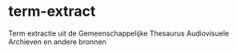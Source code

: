 term-extract
============

Term extractie uit de Gemeenschappelijke Thesaurus Audiovisuele Archieven en andere bronnen
